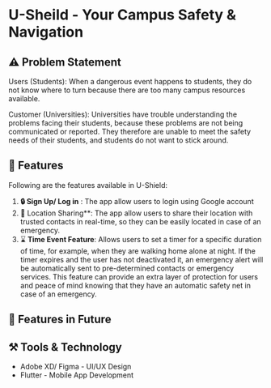 # U-Sheild - Your Campus Safety & Navigation

## ⚠️ Problem Statement

Users (Students): When a dangerous event happens to students, they do not know where to turn because there are too many campus resources available. 

Customer (Universities): Universities have trouble understanding the problems facing their students, because these problems are not being communicated or reported. They therefore are unable to meet the safety needs of their students, and students do not want to stick around. 



## 📱 Features

Following are the features available in U-Shield:

1. **:lock: Sign Up/ Log in** : The app allow users to login using Google account
2. :round_pushpin: Location Sharing**: The app allow users to share their location with trusted contacts in real-time, so they can be easily located in case of an emergency.
3. :hourglass: **Time Event Feature**: Allows users to set a timer for a specific duration of time, for example, when they are walking home alone at night. If the timer expires and the user has not deactivated it, an emergency alert will be automatically sent to pre-determined contacts or emergency services. This feature can provide an extra layer of protection for users and peace of mind knowing that they have an automatic safety net in case of an emergency.

## 🤔 Features in Future





## ⚒️ Tools & Technology

- Adobe XD/ Figma - UI/UX Design
- Flutter - Mobile App Development



